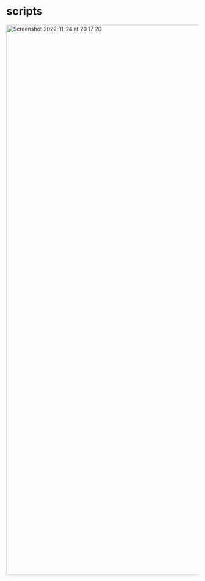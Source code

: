 # scripts
<img width="1440" alt="Screenshot 2022-11-24 at 20 17 20" src="https://user-images.githubusercontent.com/79715224/203852904-e7ee3297-4349-4748-b05d-29725149985f.png">

